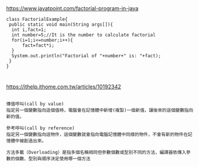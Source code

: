 
#
https://www.javatpoint.com/factorial-program-in-java
```
class FactorialExample{  
 public static void main(String args[]){  
  int i,fact=1;  
  int number=5;//It is the number to calculate factorial    
  for(i=1;i<=number;i++){    
      fact=fact*i;    
  }    
  System.out.println("Factorial of "+number+" is: "+fact);    
 }  
}  
```
#
https://ithelp.ithome.com.tw/articles/10192342
```

傳值呼叫(call by value)
指定另一個變數指向這個值時，電腦會在記憶體中新增(複製)一個新值，讓後來的這個變數指向新的值。

參考呼叫(call by reference)
指定另一個變數指向這物件，這個變數就會指向電腦記憶體中同樣的物件，不會有新的物件在記憶體中被創造出來。

方法多載（Overloading）是指多個名稱相同但參數個數或型別不同的方法，編譯器依傳入參數的個數、型別與順序決定使用哪一個方法

```

```

```


